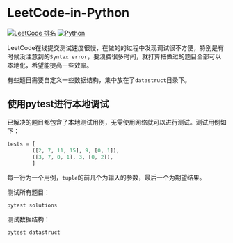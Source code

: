 # LeetCode-in-Python
[![LeetCode 排名](https://img.shields.io/badge/{{.Username}}-{{.Ranking}}-blue.svg)](https://leetcode.com/{{.Username}}/)
 [![Python](https://img.shields.io/badge/python-3.7-blue.svg)](https://www.python.org/)

LeetCode在线提交测试速度很慢，在做的的过程中发现调试很不方便，特别是有时候没注意到的`Syntax error`，要浪费很多时间，就打算把做过的题目全部可以本地化，希望能提高一些效率。

有些题目需要自定义一些数据结构，集中放在了`datastruct`目录下。

## 使用pytest进行本地调试

 已解决的题目都包含了本地测试用例，无需使用网络就可以进行测试。测试用例如下：

```python
tests = [
        ([2, 7, 11, 15], 9, [0, 1]),
        ([3, 7, 0, 1], 3, [0, 2]),
        ]
```
每一行为一个用例，`tuple`的前几个为输入的参数，最后一个为期望结果。



测试所有题目：

`pytest solutions`

测试数据结构：

`pytest datastruct`

